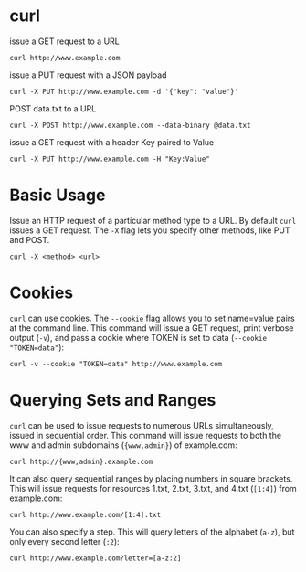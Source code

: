# curl

issue a GET request to a URL

    curl http://www.example.com


issue a PUT request with a JSON payload

    curl -X PUT http://www.example.com -d '{"key": "value"}'


POST data.txt to a URL

    curl -X POST http://www.example.com --data-binary @data.txt


issue a GET request with a header Key paired to Value

    curl -X PUT http://www.example.com -H "Key:Value"



# Basic Usage

Issue an HTTP request of a particular method type to a URL. By default `curl`
issues a GET request. The `-X` flag lets you specify other methods, like PUT
and POST.

    curl -X <method> <url>



# Cookies

`curl` can use cookies. The `--cookie` flag allows you to set name=value pairs
at the command line. This command will issue a GET request, print verbose
output (`-v`), and pass a cookie where TOKEN is set to data
(`--cookie "TOKEN=data"`):

    curl -v --cookie "TOKEN=data" http://www.example.com


# Querying Sets and Ranges

`curl` can be used to issue requests to numerous URLs simultaneously, issued in
sequential order. This command will issue requests to both the www and admin
subdomains (`{www,admin}`) of example.com:

    curl http://{www,admin}.example.com


It can also query sequential ranges by placing numbers in square brackets. This
will issue requests for resources 1.txt, 2.txt, 3.txt, and 4.txt (`[1:4]`) from
example.com:

    curl http://www.example.com/[1:4].txt


You can also specify a step. This will query letters of the alphabet (`a-z`),
but only every second letter (`:2`):

    curl http://www.example.com?letter=[a-z:2]    


